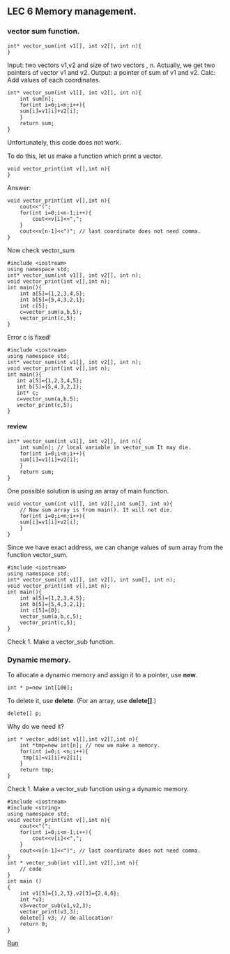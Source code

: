 ## LEC 6 Memory management.

###  vector sum function.
```
int* vector_sum(int v1[], int v2[], int n){
}
```
Input: two vectors v1,v2 and size of two vectors , n.
Actually, we get two pointers of vector v1 and v2.
Output: a pointer of sum of v1 and v2.
Calc: Add values of each coordinates.
```
int* vector_sum(int v1[], int v2[], int n){
	int sum[n];
	for(int i=0;i<n;i++){
	sum[i]=v1[i]+v2[i];		
	}
	return sum;
}
```
Unfortunately, this code does not work.

To do this, let us make a function which print a vector.

```
void vector_print(int v[],int n){
}

```

Answer:
```
void vector_print(int v[],int n){
	cout<<"(";
	for(int i=0;i<n-1;i++){
		cout<<v[i]<<",";
	}
	cout<<v[n-1]<<")"; // last coordinate does not need comma.
}
```

Now check vector_sum
```
#include <iostream>
using namespace std;
int* vector_sum(int v1[], int v2[], int n); 
void vector_print(int v[],int n);
int main(){
	int a[5]={1,2,3,4,5};
	int b[5]={5,4,3,2,1};
	int c[5];
 	c=vector_sum(a,b,5);
	vector_print(c,5);       
}
```

 Error c is fixed!
 
 ```
#include <iostream>
using namespace std;
int* vector_sum(int v1[], int v2[], int n); 
void vector_print(int v[],int n);
int main(){
	int a[5]={1,2,3,4,5};
	int b[5]={5,4,3,2,1};
	int* c;
 	c=vector_sum(a,b,5);
	vector_print(c,5);       
}
```
#### review

```
int* vector_sum(int v1[], int v2[], int n){
	int sum[n]; // local variable in vector_sum It may die.
	for(int i=0;i<n;i++){
	sum[i]=v1[i]+v2[i];		
	}
	return sum;
}
```
One possible solution is using an array of main function.
```
void vector_sum(int v1[], int v2[],int sum[], int n){
	// Now sum array is from main(). It will not die.
	for(int i=0;i<n;i++){
	sum[i]=v1[i]+v2[i];		
	}
}
```
Since we have exact address, we can change values of sum array from the function vector_sum.
```
#include <iostream>
using namespace std;
int* vector_sum(int v1[], int v2[], int sum[], int n); 
void vector_print(int v[],int n);
int main(){
	int a[5]={1,2,3,4,5};
	int b[5]={5,4,3,2,1};
	int c[5]={0};
 	vector_sum(a,b,c,5);
	vector_print(c,5);       
}

```
Check 1. Make a vector_sub function.

### Dynamic memory.

To allocate a dynamic memory and assign it to a pointer, use **new**.
```
int * p=new int[100];
```
To delete it, use **delete**. (For an array, use **delete[]**.)
```
delete[] p;
```
Why do we need it?
```
int * vector_add(int v1[],int v2[],int n){
	int *tmp=new int[n]; // now we make a memory.
	for(int i=0;i <n;i++){
	 tmp[i]=v1[i]+v2[i];	
	}
	return tmp;
}
```
Check 1. Make a vector_sub function using a dynamic memory.

```
#include <iostream>
#include <string>
using namespace std;
void vector_print(int v[],int n){
	cout<<"(";
	for(int i=0;i<n-1;i++){
		cout<<v[i]<<",";
	}
	cout<<v[n-1]<<")"; // last coordinate does not need comma.
}
int * vector_sub(int v1[],int v2[],int n){
	// code
}
int main ()
{
  	int v1[3]={1,2,3},v2[3]={2,4,6};
  	int *v3;
  	v3=vector_sub(v1,v2,3);
  	vector_print(v3,3);
  	delete[] v3; // de-allocation!
  	return 0;
}
```
[Run](http://cpp.sh/9vwcv)

